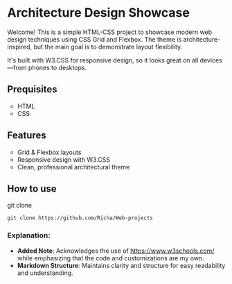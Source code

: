 # Architecture Design Showcase

Welcome! This is a simple HTML-CSS project to showcase modern web design techniques using CSS Grid and Flexbox. The theme is architecture-inspired, but the main goal is to demonstrate layout flexibility.

It's built with W3.CSS for responsive design, so it looks great on all devices—from phones to desktops.

## Prequisites
<ul>
   <li style="list-style-type: circle;">HTML</li>
  <li style="list-style-type: circle;">CSS</li>
</ul>

## Features
<ul>
  <li style="list-style-type: circle;">Grid & Flexbox layouts</li>
  <li style="list-style-type: circle;">Responsive design with W3.CSS</li>
  <li style="list-style-type: circle;">Clean, professional architectural theme</li>
</ul>

## How to use
git clone <repo-url>
 <pre><code class="language-bash">git clone https://github.com/Richa/Web-projects</code></pre>

 ### Explanation:
- **Added Note**: Acknowledges the use of https://www.w3schools.com/ while emphasizing that the code and customizations are my own.
- **Markdown Structure**: Maintains clarity and structure for easy readability and understanding.
